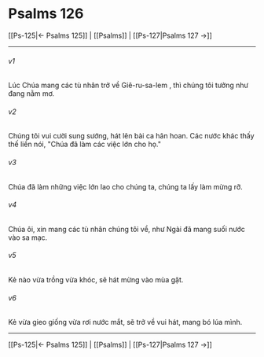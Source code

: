 # Psalms 126

[[Ps-125|← Psalms 125]] | [[Psalms]] | [[Ps-127|Psalms 127 →]]
***



###### v1 
Lúc Chúa mang các tù nhân trở về Giê-ru-sa-lem , thì chúng tôi tưởng như đang nằm mơ. 

###### v2 
Chúng tôi vui cười sung sướng, hát lên bài ca hân hoan. Các nước khác thấy thế liền nói, "Chúa đã làm các việc lớn cho họ." 

###### v3 
Chúa đã làm những việc lớn lao cho chúng ta, chúng ta lấy làm mừng rỡ. 

###### v4 
Chúa ôi, xin mang các tù nhân chúng tôi về, như Ngài đã mang suối nước vào sa mạc. 

###### v5 
Kẻ nào vừa trồng vừa khóc, sẽ hát mừng vào mùa gặt. 

###### v6 
Kẻ vừa gieo giống vừa rơi nước mắt, sẽ trở về vui hát, mang bó lúa mình.

***
[[Ps-125|← Psalms 125]] | [[Psalms]] | [[Ps-127|Psalms 127 →]]
